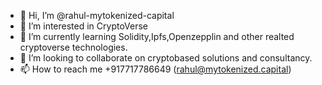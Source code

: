 - 👋 Hi, I’m @rahul-mytokenized-capital
- 👀 I’m interested in CryptoVerse
- 🌱 I’m currently learning Solidity,Ipfs,Openzepplin and other realted cryptoverse technologies.
- 💞️ I’m looking to collaborate on cryptobased solutions and consultancy.
- 📫 How to reach me +917717786649 (rahul@mytokenized.capital)

<!---
rahul-mytokenized-capital/rahul-mytokenized-capital is a ✨ special ✨ repository because its `README.md` (this file) appears on your GitHub profile.
You can click the Preview link to take a look at your changes.
--->
